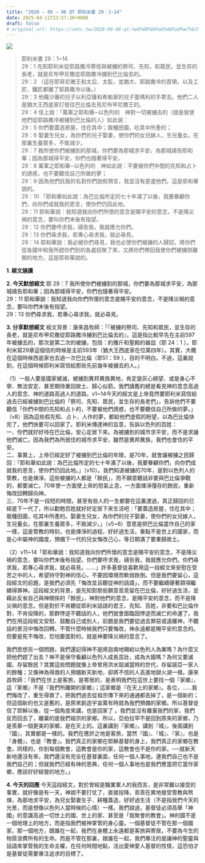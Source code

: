 ```yaml
---
title: "2020 – 09 – 06 QT 耶利米書 29：1~14"
date: 2025-04-11T23:57:38+0800
draft: false
# original_url: https://cmtc.tw/2020-09-06-qt-%e8%80%b6%e5%88%a9%e7%b1%b3%e6%9b%b8-29%ef%bc%9a114
---
```


![](/images/qt.jpg)
> 耶利米書 29：1\~14  
> 29：1 先知耶利米從耶路撒冷寄信與被擄的祭司、先知，和眾民，並生存的長老，就是尼布甲尼撒從耶路撒冷擄到巴比倫去的。  
> 29：2 （這在耶哥尼雅王和太后、太監，並猶大、耶路撒冷的首領，以及工匠、鐵匠都離了耶路撒冷以後。）  
> 29：3 他藉沙番的兒子以利亞薩和希勒家的兒子基瑪利的手寄去。他們二人是猶大王西底家打發往巴比倫去見尼布甲尼撒王的。  
> 29：4 信上說：「萬軍之耶和華─以色列的　神對一切被擄去的（就是我使他們從耶路撒冷被擄到巴比倫的人）如此說：  
> 29：5 你們要蓋造房屋，住在其中；栽種田園，吃其中所產的；  
> 29：6 娶妻生兒女，為你們的兒子娶妻，使你們的女兒嫁人，生兒養女。在那裏生養眾多，不致減少。  
> 29：7 我所使你們被擄到的那城，你們要為那城求平安，為那城禱告耶和華；因為那城得平安，你們也隨著得平安。  
> 29：8 萬軍之耶和華─以色列的　神如此說：不要被你們中間的先知和占卜的誘惑，也不要聽信自己所做的夢；  
> 29：9 因為他們託我的名對你們說假預言，我並沒有差遣他們。這是耶和華說的。  
> 29：10 「耶和華如此說：為巴比倫所定的七十年滿了以後，我要眷顧你們，向你們成就我的恩言，使你們仍回此地。  
> 29：11 耶和華說：我知道我向你們所懷的意念是賜平安的意念，不是降災禍的意念，要叫你們末後有指望。  
> 29：12 你們要呼求我，禱告我，我就應允你們。  
> 29：13 你們尋求我，若專心尋求我，就必尋見。  
> 29：14 耶和華說：我必被你們尋見，我也必使你們被擄的人歸回，將你們從各國中和我所趕你們到的各處招聚了來，又將你們帶回我使你們被擄掠離開的地方。這是耶和華說的。

**1. 經文誦讀**

**2.  今天默想經文**
耶 29：7 我所使你們被擄到的那城，你們要為那城求平安，為那城禱告耶和華；因為那城得平安，你們也隨著得平安。  
29：11 耶和華說：我知道我向你們所懷的意念是賜平安的意念，不是降災禍的意念，要叫你們末後有指望。  
29：13 你們尋求我，若專心尋求我，就必尋見。

**3. 分享默想經文**
經文背景：康來昌牧師：「『被擄的祭司、先知和眾民，並生存的長老，就是尼布甲尼撒從耶路撒冷擄到巴比倫去的』，這是指比較早先在主前597年被擄去的，那次是第二次的被擄，包括：約雅斤和聖殿的器皿（耶 24：1 ）。耶利米寫29章這個信的時候是主前593年（猶大王西底家在位第四年）。其實，大概在這個時候西底家也去過一次巴比倫（耶51：59 ），目的不明白。不過，這裏說到，在這個時候耶利米寫信給那些先前幾年被擄去的人。」

（1）一般人要是國家被滅，被擄到異邦異族異地，肯定是灰心絕望、或是身心不寧、無法安定、甚至期待重回故土、歸心似箭。我們讀舊約總是看見神的意念高過人的意念、神的道路高過人的道路。v1\~14今天的經文是上帝竟然要耶利米寫信給過去已經被擄到巴比倫的「祭司、先知、眾民，並生存的長老們」，告訴他們不要聽信「你們中間的先知和占卜的，不要被他們誘惑，也不要聽信自己所做的夢。」（v8）因為這些假先知、占卜、人作的夢，都給他們虛假的盼望，以為巴比倫快完了，他們快要可以回家了。耶利米傳達神的旨意，告訴以色列的百姓：  
一、你們就好好待在巴比倫，安心定居下來。為被擄到的城市求平安，而不是求讓他們滅亡。因為我們為所居住的城市求平安，雖然是異邦異族，我們也會住的平安。  
二、事實上，上帝已經定好了被擄到巴比倫的年限，是70年，就會讓被擄之民歸回：「耶和華如此說：為巴比倫所定的七十年滿了以後，我要眷顧你們，向你們成就我的恩言，使你們仍回此地。」（v10）。我們知道被擄的70年，是對以色列人的管教，也是煉淨。這些被擄的人都是「餘民」，而不願意聽話非要與巴比倫爭戰的，都要滅亡。70年使一方面使上帝的怒氣止息，一方面煉淨僅存的餘民，重新悔改回轉歸向神。  
三、70年不是一段短的時間，甚至有些人的一生都要在這裏渡過，真正歸回的已經是下一代了，所以勸勉百姓就好好定居下來生活吧：「要蓋造房屋，住在其中；栽種田園，吃其中所產的。娶妻生兒女，為你們的兒子娶妻，使你們的女兒嫁人，生兒養女。在那裏生養眾多，不致減少。」（v5\~6）意思是把巴比倫當作自己的家一樣，這是管教的時刻，也是煉淨的過程，好好過生活，重點不是世上的國家，而是心中屬神的國度，預備下一代的兒女悔改己心，等日期滿了要重歸故土。

（2）v11\~14「耶和華說：我知道我向你們所懷的意念是賜平安的意念，不是降災禍的意念，要叫你們末後有指望。你們要呼求我，禱告我，我就應允你們。你們尋求我，若專心尋求我，就必尋見。……」許多基督徒喜歡用這一段經文來安慰在受苦之中的人，希望持守對神的信心，不要因環境而軟弱跌倒。但是我們要留心，這段經文的前題，是我們必須先「悔改並且聽從神的話語」，而不要繼續硬著頸項繼續得罪神。這段經文的背景，是先知對那些願意乖乖留在巴比倫，好好過生活，並藉此反省自己與神關係的「餘民」，神對他們的意念，是賜平安的意念，而不是降災禍的意念。但是對於不肯聽從耶利米話語的君王、先知、百姓，非要和巴比倫作對，不肯投降的，那群悖逆不聽話的人，他們就會面臨因悖逆而滅亡的命運了。我們在用這段經文安慰、鼓勵自己或別人，前題是我們要從過去罪惡或遠離神，不聽話的景況中悔改回轉。不管什麼時候我們只要悔改，神永遠都是賜平安的意念的。但要是死不悔改，恐怕要面對的，就是神要降災禍的意念了。

我們思想另一個問題，我們還記得神不是將迦南地賜給以色列人為業嗎？為什麼又把他們趕了出去？神不是保守看顧以色列人成長茁壯，成為大國嗎？為何又要滅國，存留餘民？其實這些問題就像上帝曾用洪水毀滅當時的世代，存留諾亞一家人的餘種；又像神為得救的人預備新天新地，卻將不信的人丟進地獄火湖一樣。康來昌牧師：「我們在世上是客旅，是寄居的，是表明我們在這世上要找一個『家鄉』，這『家鄉』不是『我們所離開的家鄉』；這家鄉是『在天上的家鄉』。各位，……我們悔改了，重生得救了，把我們過去從祖宗傳下來的通通都丟掉了，是一個新的；但這個新的也又是舊的，是原來創造宇宙萬有時就為我們預備的家鄉。所以基督徒信了耶穌以後，從一個角度來講，也是回家了 。我們並沒有離棄我們的家，我們反而回去了，離棄的是我們祖宗的家鄉。所以，亞伯拉罕不是回到原來的家鄉，乃是羨慕一個更美的家鄉，是在天上的。這裏講到『家鄉』，講到『城』，後面講到『國』，其實都是一樣的。我們在應許之地是客旅，當然『國』、『城』、『家』，也是『身體』，也是『教會』。我們真正的家鄉在耶穌基督的身上，我們真正的家鄉在教會。同樣的，你到每個教會，這教會是你的家，這教會也不是你的家。──就新天新地還沒有來，我們還沒有完全在基督裏面，任何一個人事地，連我們自己也不是我們自己的；但就我們已經有神的恩典，任何一個人事地也是我們應當把它當作家鄉，應該好好經營的地方。」

**4. 今天的回應**
今天這段經文，對於曾經是職業軍人的我而言，是非常難以接受的事實，就好像是有一天，神說不要打仗了，直接投降，乖乖在異地接受管教與熬煉，為那地求平安，為兒女娶妻生子、耕種蓋造，好好過生活（不是指我們今天的光景，而是想像以色列人當時候的心情）一樣。我們說過，基督徒必須高舉「神國」的意識高過一切世上的國、世上的家、甚至是「我聚會的教會」。神的國不是一個地理上的地方，而是指我們被神掌管的身心靈。一個基督徒不管在那一個國家，那一個地方，跟誰在一起，我們在身體上永遠都是客旅與寄居，不要為今生的物質浪費所有的生命。而是不管在那裏，跟誰在一起，我們專注的是讓神的聖靈與話語來掌管我的生命主權，在任何時間地點，活出愛神愛人基督的性情，這恐怕才是基督徒需要專注追求的目標了。
